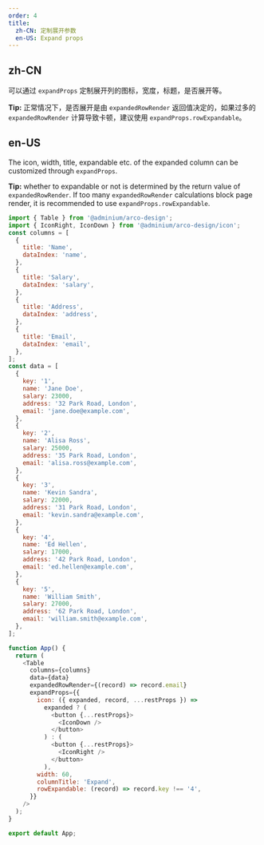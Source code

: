 ```yaml
---
order: 4
title:
  zh-CN: 定制展开参数
  en-US: Expand props
---
```


## zh-CN

可以通过 `expandProps` 定制展开列的图标，宽度，标题，是否展开等。

**Tip:** 正常情况下，是否展开是由 `expandedRowRender` 返回值决定的，如果过多的 `expandedRowRender` 计算导致卡顿，建议使用 `expandProps.rowExpandable`。

## en-US

The icon, width, title, expandable etc. of the expanded column can be customized through `expandProps`.

**Tip:** whether to expandable or not is determined by the return value of `expandedRowRender`.
If too many `expandedRowRender` calculations block page render, it is recommended to use `expandProps.rowExpandable`.

```js
import { Table } from '@adminium/arco-design';
import { IconRight, IconDown } from '@adminium/arco-design/icon';
const columns = [
  {
    title: 'Name',
    dataIndex: 'name',
  },
  {
    title: 'Salary',
    dataIndex: 'salary',
  },
  {
    title: 'Address',
    dataIndex: 'address',
  },
  {
    title: 'Email',
    dataIndex: 'email',
  },
];
const data = [
  {
    key: '1',
    name: 'Jane Doe',
    salary: 23000,
    address: '32 Park Road, London',
    email: 'jane.doe@example.com',
  },
  {
    key: '2',
    name: 'Alisa Ross',
    salary: 25000,
    address: '35 Park Road, London',
    email: 'alisa.ross@example.com',
  },
  {
    key: '3',
    name: 'Kevin Sandra',
    salary: 22000,
    address: '31 Park Road, London',
    email: 'kevin.sandra@example.com',
  },
  {
    key: '4',
    name: 'Ed Hellen',
    salary: 17000,
    address: '42 Park Road, London',
    email: 'ed.hellen@example.com',
  },
  {
    key: '5',
    name: 'William Smith',
    salary: 27000,
    address: '62 Park Road, London',
    email: 'william.smith@example.com',
  },
];

function App() {
  return (
    <Table
      columns={columns}
      data={data}
      expandedRowRender={(record) => record.email}
      expandProps={{
        icon: ({ expanded, record, ...restProps }) =>
          expanded ? (
            <button {...restProps}>
              <IconDown />
            </button>
          ) : (
            <button {...restProps}>
              <IconRight />
            </button>
          ),
        width: 60,
        columnTitle: 'Expand',
        rowExpandable: (record) => record.key !== '4',
      }}
    />
  );
}

export default App;
```

